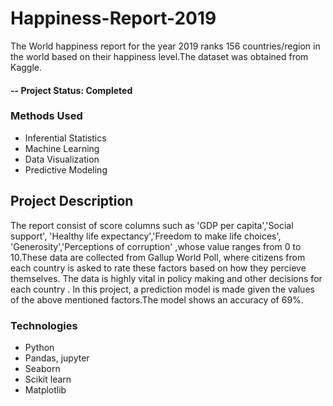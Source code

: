 # Happiness-Report-2019

The World happiness report for the year 2019 ranks 156 countries/region in the world based on their happiness level.The dataset was obtained from Kaggle.

#### -- Project Status: Completed

### Methods Used
* Inferential Statistics
* Machine Learning
* Data Visualization
* Predictive Modeling

## Project Description

The report consist of score columns such as 'GDP per capita','Social support', 'Healthy life expectancy','Freedom to make life choices', 'Generosity','Perceptions of corruption' ,whose value ranges from 0 to 10.These data are collected from Gallup World Poll, where citizens from each country is asked to rate these factors based on how they percieve themselves. The data is highly vital in policy making and other decisions for each country . In this project, a prediction model is made given the values of the above mentioned factors.The model shows an accuracy of 69%.

### Technologies
* Python
* Pandas, jupyter
* Seaborn
* Scikit learn
* Matplotlib



